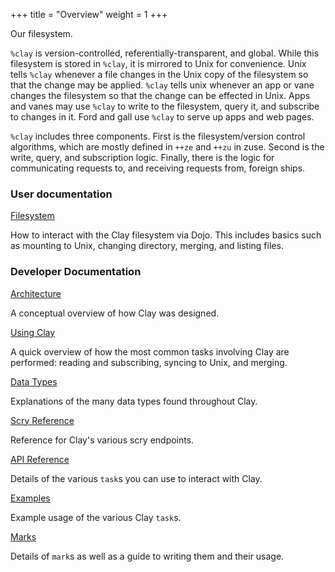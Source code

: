 +++
title = "Overview"
weight = 1
+++

Our filesystem.

`%clay` is version-controlled, referentially-transparent, and global.
While this filesystem is stored in `%clay`, it is mirrored to Unix for
convenience. Unix tells `%clay` whenever a file changes in the Unix
copy of the filesystem so that the change may be applied. `%clay` tells
unix whenever an app or vane changes the filesystem so that the change
can be effected in Unix. Apps and vanes may use `%clay` to write to the
filesystem, query it, and subscribe to changes in it. Ford and gall use
`%clay` to serve up apps and web pages.

`%clay` includes three components. First is the filesystem/version
control algorithms, which are mostly defined in `++ze` and `++zu` in
zuse. Second is the write, query, and subscription logic. Finally, there
is the logic for communicating requests to, and receiving requests from,
foreign ships.

### User documentation

[Filesystem](https://urbit.org/using/os/filesystem)

How to interact with the Clay filesystem via Dojo. This includes basics such as
mounting to Unix, changing directory, merging, and listing files.

### Developer Documentation

[Architecture](/reference/arvo/clay/architecture)

A conceptual overview of how Clay was designed.

[Using Clay](/reference/arvo/clay/using)

A quick overview of how the most common tasks involving Clay are performed:
reading and subscribing, syncing to Unix, and merging.

[Data Types](/reference/arvo/clay/data-types)

Explanations of the many data types found throughout Clay.

[Scry Reference](/reference/arvo/clay/scry)

Reference for Clay's various scry endpoints.

[API Reference](/reference/arvo/clay/tasks)

Details of the various `task`s you can use to interact with Clay.

[Examples](/reference/arvo/clay/examples)

Example usage of the various Clay `task`s.

[Marks](/reference/arvo/clay/marks/marks)

Details of `mark`s as well as a guide to writing them and their usage.
